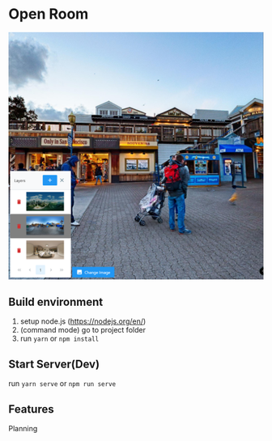 # Open Room

![Screenshot](https://github.com/ngokyuen/Open-Room/blob/main/screencapture/20220104.png)



## Build environment
1. setup node.js (https://nodejs.org/en/)
2. (command mode) go to project folder
3. run
 ```yarn```
 or ```npm install```
 
## Start Server(Dev)
run ```yarn serve```
 or ```npm run serve```

## Features
Planning

